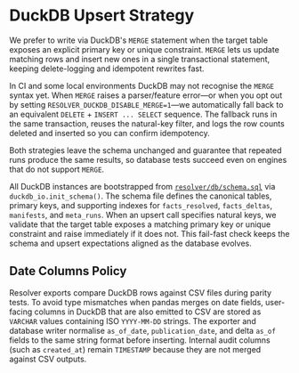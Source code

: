 # DuckDB Upsert Strategy

We prefer to write via DuckDB's `MERGE` statement when the target table exposes an explicit primary key or unique constraint. `MERGE` lets us update matching rows and insert new ones in a single transactional statement, keeping delete-logging and idempotent rewrites fast.

In CI and some local environments DuckDB may not recognise the `MERGE` syntax yet. When `MERGE` raises a parser/feature error—or when you opt out by setting `RESOLVER_DUCKDB_DISABLE_MERGE=1`—we automatically fall back to an equivalent `DELETE` + `INSERT ... SELECT` sequence. The fallback runs in the same transaction, reuses the natural-key filter, and logs the row counts deleted and inserted so you can confirm idempotency.

Both strategies leave the schema unchanged and guarantee that repeated runs produce the same results, so database tests succeed even on engines that do not support `MERGE`.

All DuckDB instances are bootstrapped from [`resolver/db/schema.sql`](../db/schema.sql) via
`duckdb_io.init_schema()`. The schema file defines the canonical tables,
primary keys, and supporting indexes for `facts_resolved`, `facts_deltas`,
`manifests`, and `meta_runs`. When an upsert call specifies natural keys, we
validate that the target table exposes a matching primary key or unique
constraint and raise immediately if it does not. This fail-fast check keeps the
schema and upsert expectations aligned as the database evolves.

## Date Columns Policy

Resolver exports compare DuckDB rows against CSV files during parity tests. To
avoid type mismatches when pandas merges on date fields, user-facing columns in
DuckDB that are also emitted to CSV are stored as `VARCHAR` values containing
ISO `YYYY-MM-DD` strings. The exporter and database writer normalise
`as_of_date`, `publication_date`, and delta `as_of` fields to the same string
format before inserting. Internal audit columns (such as `created_at`) remain
`TIMESTAMP` because they are not merged against CSV outputs.
